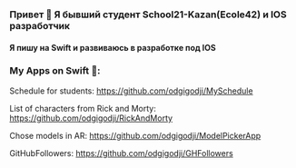 ### Привет 👋 Я бывший студент School21-Kazan(Ecole42) и IOS разработчик 
#### Я пишу на Swift и развиваюсь в разработке под IOS 

### Му Apps on Swift 📱:
Schedule for students: https://github.com/odgigodji/MySchedule

List of characters from Rick and Morty: https://github.com/odgigodji/RickAndMorty

Chose models in AR: https://github.com/odgigodji/ModelPickerApp

GitHubFollowers: https://github.com/odgigodji/GHFollowers

<!-- # Contacts
Telegram: https://t.me/odgigodji -->
<!-- Instagram: @nikitaevvv -->
